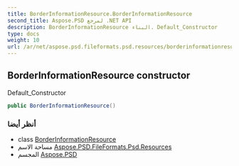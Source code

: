 ```yaml
---
title: BorderInformationResource.BorderInformationResource
second_title: Aspose.PSD لمرجع .NET API
description: BorderInformationResource البناء. Default_Constructor
type: docs
weight: 10
url: /ar/net/aspose.psd.fileformats.psd.resources/borderinformationresource/borderinformationresource/
---
```

## BorderInformationResource constructor

Default_Constructor

```csharp
public BorderInformationResource()
```

### أنظر أيضا

* class [BorderInformationResource](../)
* مساحة الاسم [Aspose.PSD.FileFormats.Psd.Resources](../../borderinformationresource/)
* المجسم [Aspose.PSD](../../../)


